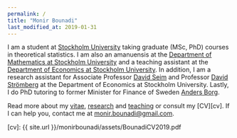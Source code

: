 ```yaml
---
permalink: /
title: "Monir Bounadi"
last_modified_at: 2019-01-31
---
```


I am a student at [Stockholm University](https://www.su.se/english/) taking graduate (MSc, PhD) courses in theoretical statistics. I am also an amanuensis at the [Department of Mathematics at Stockholm University](https://www.math.su.se/english/) and a teaching assistant at the [Department of Economics at Stockholm University](https://www.ne.su.se/english/). In addition, I am a research assistant for Associate Professor [David Seim](http://www.davidseim.com/) and Professor [David Strömberg](http://perseus.iies.su.se/~dstro/) at the Department of Economics at Stockholm University. Lastly, I do PhD tutoring to former Minister for Finance of Sweden [Anders Borg](https://en.wikipedia.org/wiki/Anders_Borg).

Read more about my [vitae](https://monirbounadi.github.io/monirbounadi/vitae/), [research](https://monirbounadi.github.io/monirbounadi/research/) and [teaching](https://monirbounadi.github.io/monirbounadi/teaching/) or consult my [CV][cv]. If I can help you, contact me at [monir.bounadi@gmail.com](mailto:monir.bounadi@gmail.com). 

[cv]: {{ site.url }}/monirbounadi/assets/BounadiCV2019.pdf
